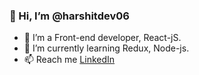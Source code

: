 ### 👋 Hi, I’m **@harshitdev06**
- 👀 I’m a Front-end developer, React-jS.
- 🌱 I’m currently learning Redux, Node-js.
- 📫 Reach me [LinkedIn](https://www.linkedin.com/in/harshit-dhiman-919248239/)

<!---
harshitdev06/harshitdev06 is a ✨ special ✨ repository because its `README.md` (this file) appears on your GitHub profile.
You can click the Preview link to take a look at your changes.
--->
